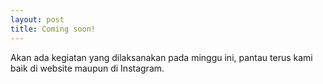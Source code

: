 ```yaml
---
layout: post
title: Coming soon!
---
```


Akan ada kegiatan yang dilaksanakan pada minggu ini, pantau terus kami baik di website maupun di Instagram.
